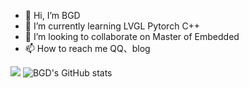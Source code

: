 - 👋 Hi, I’m BGD
- 🌱 I’m currently learning LVGL Pytorch C++ 
- 💞️ I’m looking to collaborate on Master of Embedded
- 📫 How to reach me QQ、blog

<!---
BGD2021/BGD2021 is a ✨ special ✨ repository because its `README.md` (this file) appears on your GitHub profile.
You can click the Preview link to take a look at your changes.
--->
![](https://bgd-1300975144.cos.ap-shanghai.myqcloud.com/Pic/header_.png)
![BGD's GitHub stats](https://github-readme-stats.vercel.app/api?username=BGD2021&theme=tokyonight)


